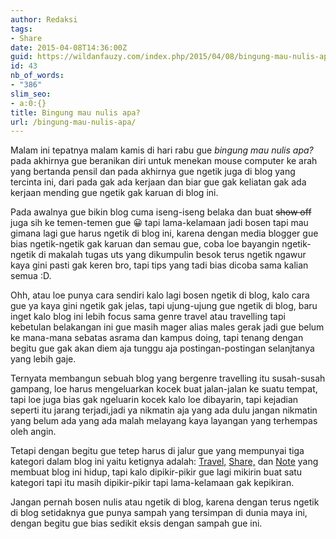 ```yaml
---
author: Redaksi
tags:
- Share
date: 2015-04-08T14:36:00Z
guid: https://wildanfauzy.com/index.php/2015/04/08/bingung-mau-nulis-apa/
id: 43
nb_of_words:
- "386"
slim_seo:
- a:0:{}
title: Bingung mau nulis apa?
url: /bingung-mau-nulis-apa/
---
```


Malam ini tepatnya malam kamis di hari rabu gue _bingung mau nulis apa?_ pada akhirnya gue beranikan diri untuk menekan mouse computer ke arah yang bertanda pensil dan pada akhirnya gue ngetik juga di blog yang tercinta ini, dari pada gak ada kerjaan dan biar gue gak keliatan gak ada kerjaan mending gue ngetik gak karuan di blog ini.

Pada awalnya gue bikin blog cuma iseng-iseng belaka dan buat <s>show off</s> juga sih ke temen-temen gue 😀 tapi lama-kelamaan jadi bosen tapi mau gimana lagi gue harus ngetik di blog ini, karena dengan media blogger gue bias ngetik-ngetik gak karuan dan semau gue, coba loe bayangin ngetik-ngetik di makalah tugas uts yang dikumpulin besok terus ngetik ngawur kaya gini pasti gak keren bro, tapi tips yang tadi bias dicoba sama kalian semua :D.

Ohh, atau loe punya cara sendiri kalo lagi bosen ngetik di blog, kalo cara gue ya kaya gini ngetik gak jelas, tapi ujung-ujung gue ngetik di blog, baru inget kalo blog ini lebih focus sama genre travel atau travelling tapi kebetulan belakangan ini gue masih mager alias males gerak jadi gue belum ke mana-mana sebatas asrama dan kampus doing, tapi tenang dengan begitu gue gak akan diem aja tunggu aja postingan-postingan selanjtanya yang lebih gaje.

Ternyata membangun sebuah blog yang bergenre travelling itu susah-susah gampang, loe harus mengeluarkan kocek buat jalan-jalan ke suatu tempat, tapi loe juga bias gak ngeluarin kocek kalo loe dibayarin, tapi kejadian seperti itu jarang terjadi,jadi ya nikmatin aja yang ada dulu jangan nikmatin yang belum ada yang ada malah melayang kaya layangan yang terhempas oleh angin.

Tetapi dengan begitu gue tetep harus di jalur gue yang mempunyai tiga kategori dalam blog ini yaitu ketignya adalah: <a href="/category/travel" target="_blank" rel="noreferrer noopener">Travel,</a> <a href="/category/share" target="_blank" rel="noreferrer noopener">Share,</a> dan <a href="/category/note" target="_blank" rel="noreferrer noopener">Note</a> yang membuat blog ini hidup, tapi kalo dipikir-pikir gue lagi mikirin buat satu kategori tapi itu masih dipikir-pikir tapi lama-kelamaan gak kepikiran.

Jangan pernah bosen nulis atau ngetik di blog, karena dengan terus ngetik di blog setidaknya&nbsp;gue punya sampah yang tersimpan di dunia maya ini, dengan begitu gue bias sedikit eksis dengan sampah gue ini.